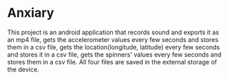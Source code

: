 # Anxiary
This project is an android application that records sound and exports it as an mp4 file, gets the accelerometer values every few seconds 
and stores them in a csv file, gets the location(longitude, latitude) every few seconds and stores it in a csv file, 
gets the spinners' values every few seconds and stores them in a csv file.
All four files are saved in the external storage of the device.
